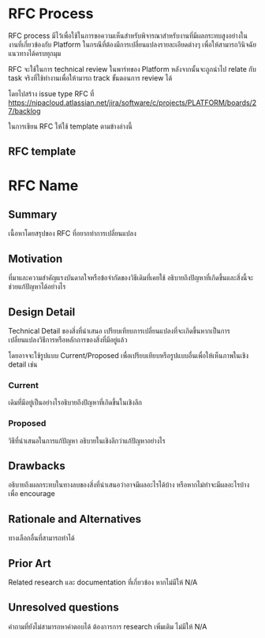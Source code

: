 # RFC Process
RFC process มีไว้เพื่อใช้ในการขอความเห็นสำหรับพิจารณาสำหรับงานที่มีผลกระทบสูงอย่างในงานที่เกี่ยวข้องกับ Platform ในกรณีที่ต้องมีการเปลี่ยนแปลงรายละเอียดต่างๆ เพื่อให้สามารถวินิจฉัยแนวทางได้ครบทุกมุม

RFC จะใช้ในการ technical review ในพาร์ทของ Platform หลังจากนั้นจะถูกนำไป relate กับ task จริงที่ใช้ทำงานเพื่อให้ามารถ track ขั้นตอนการ review ได้

โดยไปสร้าง issue type RFC ที่ https://nipacloud.atlassian.net/jira/software/c/projects/PLATFORM/boards/27/backlog

ในการเขียน RFC ให้ใช้ template ตามข้างล่างนี้

RFC template
---

# RFC Name

## Summary
เนื้อหาโดยสรุปของ RFC ที่อยากทำการเปลี่ยนแปลง

## Motivation
ที่มาและความสำคัญ​แรงบันดาลใจหรือข้อจำกัดของวิธีเดิมที่เคยใช้ อธิบายถึงปัญหาที่เกิดขึ้นและสิ่งนี้จะช่วยแก้ปัญหาได้อย่างไร

## Design Detail
Technical Detail ของสิ่งที่นำเสนอ เปรียบเทียบการเปลี่ยนแปลงที่จะเกิดขึ้นหากเป็นการเปลี่ยนแปลงวิธีการหรือหลักการของสิ่งที่มีอยู่แล้ว

โดยอาจจะใช้รูปแบบ Current/Proposed เพื่อเปรียบเทียบหรือรูปแบบอื่นเพื่อให้เห็นภาพในเชิง detail เช่น

### Current
เดิมที่มีอยู่เป็นอย่างไรอธิบายถึงปัญหาที่เกิดขึ้นในเชิงลึก

### Proposed
วิธีที่นำเสนอในการแก้ปัญหา อธิบายในเชิงลึกว่าแก้ปัญหาอย่างไร

## Drawbacks
อธิบายถึงผลกระทบในทางลบของสิ่งที่นำเสนอว่าอาจมีผลอะไรได้บ้าง หรือหากไม่ทำจะมีผลอะไรบ้างเพื่อ encourage

## Rationale and Alternatives
ทางเลือกอื่นที่สามารถทำได้

## Prior Art
Related research และ documentation ที่เกี่ยวข้อง หากไม่มีให้ N/A

## Unresolved questions
คำถามที่ยังไม่สามารถหาคำตอบได้ ต้องการการ research เพิ่มเติม ไม่มีให้ N/A